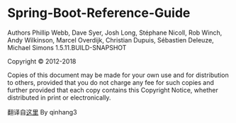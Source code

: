 # Spring-Boot-Reference-Guide

Authors
Phillip Webb, Dave Syer, Josh Long, Stéphane Nicoll, Rob Winch, Andy Wilkinson, Marcel Overdijk, Christian Dupuis, Sébastien Deleuze, Michael Simons
1.5.11.BUILD-SNAPSHOT

Copyright © 2012-2018

Copies of this document may be made for your own use and for distribution to others, provided that you do not charge any fee for such copies and further provided that each copy contains this Copyright Notice, whether distributed in print or electronically.

翻译自[这里](https://docs.spring.io/spring-boot/docs/1.5.x/reference/htmlsingle/)
By qinhang3
